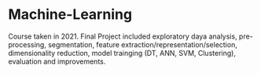 # Machine-Learning
Course taken in 2021. Final Project included exploratory daya analysis, pre-processing, segmentation, feature extraction/representation/selection, dimensionality reduction, model trainging (DT, ANN, SVM, Clustering), evaluation and improvements.
